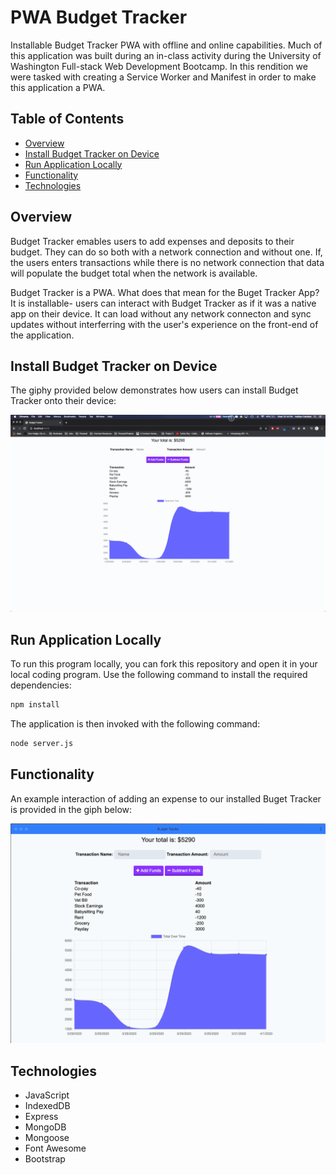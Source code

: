 # PWA Budget Tracker

Installable Budget Tracker PWA with offline and online capabilities. Much of this application was built during an in-class activity during the University of Washington Full-stack Web Development Bootcamp. In this rendition we were tasked with creating a Service Worker and Manifest in order to make this application a PWA.

## Table of Contents

- [Overview](#Overview)
- [Install Budget Tracker on Device](#Install-Budget-Tracker-on-Device)
- [Run Application Locally](#Run-Application-Locally)
- [Functionality](#Functionality)
- [Technologies](#Technologies)

## Overview

Budget Tracker emables users to add expenses and deposits to their budget. They can do so both with a network connection and without one. If, the users enters transactions while there is no network connection that data will populate the budget total when the network is available.

Budget Tracker is a PWA. What does that mean for the Buget Tracker App? It is installable- users can interact with Budget Tracker as if it was a native app on their device. It can load without any network connecton and sync updates without interferring with the user's experience on the front-end of the application.

## Install Budget Tracker on Device

The giphy provided below demonstrates how users can install Budget Tracker onto their device:

![Install Budget Tracker](./client/assets/images/installBT.gif)

## Run Application Locally

To run this program locally, you can fork this repository and open it in your local coding program. Use the following command to install the required dependencies:

```sh
npm install
```

The application is then invoked with the following command:

```sh
node server.js
```

## Functionality

An example interaction of adding an expense to our installed Buget Tracker is provided in the giph below:

![Add Expense](./client/assets/images/exampleInteraction.gif)

## Technologies

- JavaScript
- IndexedDB
- Express
- MongoDB
- Mongoose
- Font Awesome
- Bootstrap
